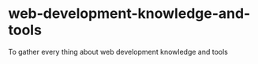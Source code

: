 # web-development-knowledge-and-tools
To gather every thing about web development knowledge and tools
